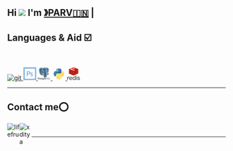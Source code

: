 ## Hi <img src="https://raw.githubusercontent.com/MartinHeinz/MartinHeinz/master/wave.gif" width="25px"> I'm [》PARV🇮🇳](https://parv200v.me) |  

## Languages & Aid ☑️
</br>
 
<a href="https://git-scm.com/" class="padded" target="_blank"> <img src="https://www.vectorlogo.zone/logos/git-scm/git-scm-icon.svg" alt="git" width="30" height="30"/> </a> 
<a href="https://www.photoshop.com/en" class="padded" target="_blank"> <img src="https://raw.githubusercontent.com/devicons/devicon/master/icons/photoshop/photoshop-line.svg" alt="photoshop" width="30" height="30"/> </a> 
<a href="https://www.postgresql.org" class="padded" target="_blank"> <img src="https://raw.githubusercontent.com/devicons/devicon/master/icons/postgresql/postgresql-original-wordmark.svg" alt="postgresql" width="30" height="30"/> </a> 
<a href="https://www.python.org" class="padded" target="_blank"> <img src="https://raw.githubusercontent.com/devicons/devicon/master/icons/python/python-original.svg" alt="python" width="30" height="30"/> </a> 
<a href="https://redis.io" class="padded" target="_blank"> <img src="https://raw.githubusercontent.com/devicons/devicon/master/icons/redis/redis-original-wordmark.svg" alt="redis" width="30" height="30"/> </a>

---
## Contact me⭕️

<!-- png icons from https://iconscout.com/ -->
  
<a href="https://telegram.dog/lifefru" class="padded"><img align="left" alt="lifefru" width="28px" src="./res/telegram.png" /></a> 
<a href="https://instagram.com/parv200v" class="padded"><img align="left" alt="xditya" width="28px" src="./res/instagram.png" /></a>
 
</br>

---
